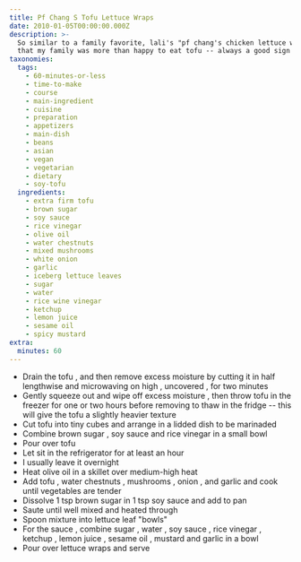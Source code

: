 ```yaml
---
title: Pf Chang S Tofu Lettuce Wraps
date: 2010-01-05T00:00:00.000Z
description: >-
  So similar to a family favorite, lali's "pf chang's chicken lettuce wraps",
  that my family was more than happy to eat tofu -- always a good sign!
taxonomies:
  tags:
    - 60-minutes-or-less
    - time-to-make
    - course
    - main-ingredient
    - cuisine
    - preparation
    - appetizers
    - main-dish
    - beans
    - asian
    - vegan
    - vegetarian
    - dietary
    - soy-tofu
  ingredients:
    - extra firm tofu
    - brown sugar
    - soy sauce
    - rice vinegar
    - olive oil
    - water chestnuts
    - mixed mushrooms
    - white onion
    - garlic
    - iceberg lettuce leaves
    - sugar
    - water
    - rice wine vinegar
    - ketchup
    - lemon juice
    - sesame oil
    - spicy mustard
extra:
  minutes: 60
---
```

 - Drain the tofu , and then remove excess moisture by cutting it in half lengthwise and microwaving on high , uncovered , for two minutes
 - Gently squeeze out and wipe off excess moisture , then throw tofu in the freezer for one or two hours before removing to thaw in the fridge -- this will give the tofu a slightly heavier texture
 - Cut tofu into tiny cubes and arrange in a lidded dish to be marinaded
 - Combine brown sugar , soy sauce and rice vinegar in a small bowl
 - Pour over tofu
 - Let sit in the refrigerator for at least an hour
 - I usually leave it overnight
 - Heat olive oil in a skillet over medium-high heat
 - Add tofu , water chestnuts , mushrooms , onion , and garlic and cook until vegetables are tender
 - Dissolve 1 tsp brown sugar in 1 tsp soy sauce and add to pan
 - Saute until well mixed and heated through
 - Spoon mixture into lettuce leaf "bowls"
 - For the sauce , combine sugar , water , soy sauce , rice vinegar , ketchup , lemon juice , sesame oil , mustard and garlic in a bowl
 - Pour over lettuce wraps and serve
